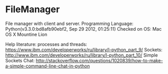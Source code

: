 FileManager
===========

File manager with client and server.
Programming Language: Python(v3.3.0:bd8afb90ebf2, Sep 29 2012, 01:25:11)
Checked on OS: 	Mac OS X Mountine Lion

Help literature:
processes and threads:  https://www.ibm.com/developerworks/ru/library/l-python_part_9/
Sockets: 				http://www.ibm.com/developerworks/ru/library/l-python_part_10/
Simple Sockets Chat:	http://stackoverflow.com/questions/1020839/how-to-make-a-simple-command-line-chat-in-python